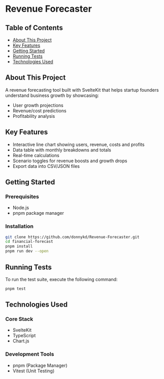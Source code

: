 # Revenue Forecaster

## Table of Contents

- [About This Project](#about-this-project)
- [Key Features](#key-features)
- [Getting Started](#getting-started) 
- [Running Tests](#running-tests)
- [Technologies Used](#technologies-used)

## About This Project

A revenue forecasting tool built with SvelteKit that helps startup founders understand business growth by showcasing:
- User growth projections  
- Revenue/cost predictions
- Profitability analysis

## Key Features

-  Interactive line chart showing users, revenue, costs and profits
-  Data table with monthly breakdowns and totals  
-  Real-time calculations
-  Scenario toggles for revenue boosts and growth drops
-  Export data into CSV/JSON files

## Getting Started

### Prerequisites  
- Node.js
- pnpm package manager

### Installation
```bash
git clone https://github.com/donnykd/Revenue-Forecaster.git
cd financial-forecast
pnpm install
pnpm run dev --open
```

## Running Tests

To run the test suite, execute the following command:

```bash
pnpm test
```

## Technologies Used

### Core Stack
- SvelteKit
- TypeScript
- Chart.js

### Development Tools
- pnpm (Package Manager)
- Vitest (Unit Testing)
